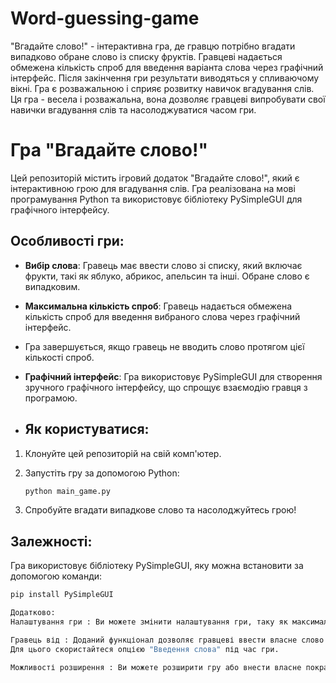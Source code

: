 # Word-guessing-game

"Вгадайте слово!" - інтерактивна гра, де гравцю потрібно вгадати випадково обране слово із списку фруктів. 
Гравцеві надається обмежена кількість спроб для введення варіанта слова через графічний інтерфейс.
Після закінчення гри результати виводяться у спливаючому вікні. Гра є розважальною і сприяє розвитку навичок вгадування слів.
Ця гра - весела і розважальна, вона дозволяє гравцеві випробувати свої навички вгадування слів та насолоджуватися часом гри.

# Гра "Вгадайте слово!"

Цей репозиторій містить ігровий додаток "Вгадайте слово!", який є інтерактивною грою для вгадування слів. 
Гра реалізована на мові програмування Python та використовує бібліотеку PySimpleGUI для графічного інтерфейсу.

## Особливості гри:

- **Вибір слова**: Гравець має ввести слово зі списку, який включає фрукти, такі як яблуко, абрикос, апельсин та інші. Обране слово є випадковим.

- **Максимальна кількість спроб**: Гравець надається обмежена кількість спроб для введення вибраного слова через графічний інтерфейс.
- Гра завершується, якщо гравець не вводить слово протягом цієї кількості спроб.

- **Графічний інтерфейс**: Гра використовує PySimpleGUI для створення зручного графічного інтерфейсу, що спрощує взаємодію гравця з програмою.

- ## Як користуватися:

1. Клонуйте цей репозиторій на свій комп'ютер.

2. Запустіть гру за допомогою Python:

    ```bash
    python main_game.py
    ```

3. Спробуйте вгадати випадкове слово та насолоджуйтесь грою!

## Залежності:

Гра використовує бібліотеку PySimpleGUI, яку можна встановити за допомогою команди:

```bash
pip install PySimpleGUI

Додатково:
Налаштування гри : Ви можете змінити налаштування гри, таку як максимальна кількість спроб, редагуючи файли в папці config.

Гравець від : Доданий функціонал дозволяє гравцеві ввести власне слово для введення через графічний інтерфейс.
Для цього скористайтеся опцією "Введення слова" під час гри.

Можливості розширення : Ви можете розширити гру або внести власне покращення. 
